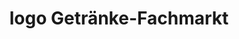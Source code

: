 ---
title: "logo Getränke-Fachmarkt"
url: /huenfeld/logo-getraenke-fachmarkt-fuldaer-strasse/
shop: Getränke
---